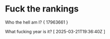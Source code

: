 # Fuck the rankings

Who the hell am I?
{ 17963661 }

What fucking year is it?
[ 2025-03-21T19:36:40Z ]
